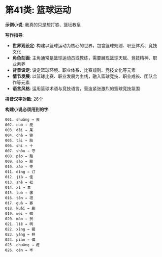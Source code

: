 # 第41类: 篮球运动

**示例小说**: 我真的只是想打铁、篮坛教皇

**写作指导**:
- **世界观设定**: 构建以篮球运动为核心的世界，包含篮球规则、职业体系、竞技文化
- **角色刻画**: 主角通常是篮球运动员或教练，需要展现篮球天赋、竞技精神、职业素养
- **背景设定**: 设定篮球环境、职业体系、比赛规则、竞技文化等元素
- **情节发展**: 以篮球比赛、职业发展为主线，融入篮球竞技、职业成长、团队合作等元素
- **语言风格**: 运用篮球术语与竞技语言，营造紧张激烈的篮球竞技氛围

**拼音汉字对数**: 26个

**构建小说必须用到的字**:
```
001. shuǎng → 爽
002. cuó → 痤
003. dāi → 呆
004. chǎ → 镲
005. tāi → 胎
006. shí → 十
007. shǒu → 守
008. pǎo → 跑
009. sào → 臊
010. zǎo → 枣
011. dìng → 订
012. jiā → 佳
013. shè → 社
014. xǐ → 喜
015. luó → 骡
016. tǎn → 坦
017. guǎ → 寡
018. kuǎi → 蒯
019. wēi → 微
020. mào → 贸
021. liě → 咧
022. xīng → 猩
023. yàng → 样
024. piān → 偏
025. chuāng → 疮
026. cén → 岑
```
